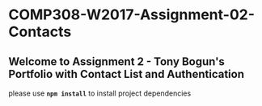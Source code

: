 # COMP308-W2017-Assignment-02-Contacts

## Welcome to Assignment 2 - Tony Bogun's Portfolio with Contact List and Authentication

please use **`npm install`** to install project dependencies
